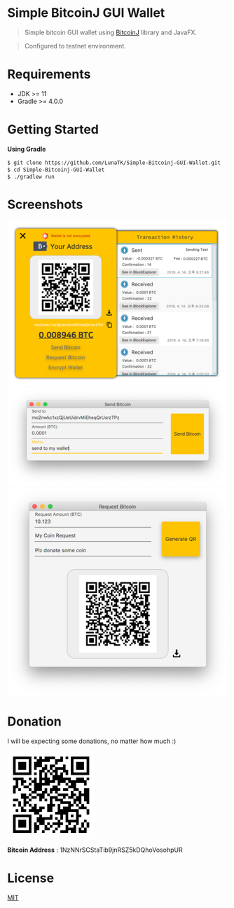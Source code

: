 # Simple BitcoinJ GUI Wallet

> Simple bitcoin GUI wallet using [BitcoinJ](https://bitcoinj.github.io) library and JavaFX. 

> Configured to testnet environment.


# Requirements

* JDK >= 11
* Gradle >= 4.0.0

# Getting Started

**Using Gradle**

```shell
$ git clone https://github.com/LunaTK/Simple-Bitcoinj-GUI-Wallet.git
$ cd Simple-Bitcoinj-GUI-Wallet
$ ./gradlew run
```

# Screenshots

![Main Page](screenshots/main.png)
![Send Bitcoin](screenshots/send.png)
![Request Bitcoin](screenshots/request.png)

# Donation

I will be expecting some donations, no matter how much :)

![My Bitcoin Address](screenshots/address.png)

**Bitcoin Address** : 1NzNNrSCStaTib9jnRSZ5kDQhoVosohpUR

# License

[MIT](LICENSE)